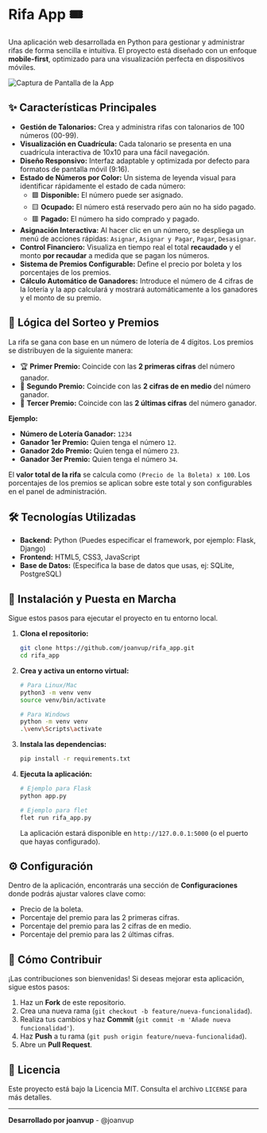 # Rifa App 🎟️

Una aplicación web desarrollada en Python para gestionar y administrar rifas de forma sencilla e intuitiva. El proyecto está diseñado con un enfoque **mobile-first**, optimizado para una visualización perfecta en dispositivos móviles.

![Captura de Pantalla de la App](https-placeholder-for-your-image.png)

## ✨ Características Principales

-   **Gestión de Talonarios:** Crea y administra rifas con talonarios de 100 números (00-99).
-   **Visualización en Cuadrícula:** Cada talonario se presenta en una cuadrícula interactiva de 10x10 para una fácil navegación.
-   **Diseño Responsivo:** Interfaz adaptable y optimizada por defecto para formatos de pantalla móvil (9:16).
-   **Estado de Números por Color:** Un sistema de leyenda visual para identificar rápidamente el estado de cada número:
    -   🟩 **Disponible:** El número puede ser asignado.
    -   🟨 **Ocupado:** El número está reservado pero aún no ha sido pagado.
    -   🟥 **Pagado:** El número ha sido comprado y pagado.
-   **Asignación Interactiva:** Al hacer clic en un número, se despliega un menú de acciones rápidas: `Asignar`, `Asignar y Pagar`, `Pagar`, `Desasignar`.
-   **Control Financiero:** Visualiza en tiempo real el total **recaudado** y el monto **por recaudar** a medida que se pagan los números.
-   **Sistema de Premios Configurable:** Define el precio por boleta y los porcentajes de los premios.
-   **Cálculo Automático de Ganadores:** Introduce el número de 4 cifras de la lotería y la app calculará y mostrará automáticamente a los ganadores y el monto de su premio.

## 🎲 Lógica del Sorteo y Premios

La rifa se gana con base en un número de lotería de 4 dígitos. Los premios se distribuyen de la siguiente manera:

-   🏆 **Primer Premio:** Coincide con las **2 primeras cifras** del número ganador.
-   🥈 **Segundo Premio:** Coincide con las **2 cifras de en medio** del número ganador.
-   🥉 **Tercer Premio:** Coincide con las **2 últimas cifras** del número ganador.

**Ejemplo:**
-   **Número de Lotería Ganador:** `1234`
-   **Ganador 1er Premio:** Quien tenga el número `12`.
-   **Ganador 2do Premio:** Quien tenga el número `23`.
-   **Ganador 3er Premio:** Quien tenga el número `34`.

El **valor total de la rifa** se calcula como `(Precio de la Boleta) x 100`. Los porcentajes de los premios se aplican sobre este total y son configurables en el panel de administración.

## 🛠️ Tecnologías Utilizadas

-   **Backend:** Python (Puedes especificar el framework, por ejemplo: Flask, Django)
-   **Frontend:** HTML5, CSS3, JavaScript
-   **Base de Datos:** (Especifica la base de datos que usas, ej: SQLite, PostgreSQL)

## 🚀 Instalación y Puesta en Marcha

Sigue estos pasos para ejecutar el proyecto en tu entorno local.

1.  **Clona el repositorio:**
    ```bash
    git clone https://github.com/joanvup/rifa_app.git
    cd rifa_app
    ```

2.  **Crea y activa un entorno virtual:**
    ```bash
    # Para Linux/Mac
    python3 -m venv venv
    source venv/bin/activate

    # Para Windows
    python -m venv venv
    .\venv\Scripts\activate
    ```

3.  **Instala las dependencias:**
    ```bash
    pip install -r requirements.txt
    ```

4.  **Ejecuta la aplicación:**
    ```bash
    # Ejemplo para Flask
    python app.py

    # Ejemplo para flet
    flet run rifa_app.py
    ```
    La aplicación estará disponible en `http://127.0.0.1:5000` (o el puerto que hayas configurado).

## ⚙️ Configuración

Dentro de la aplicación, encontrarás una sección de **Configuraciones** donde podrás ajustar valores clave como:
-   Precio de la boleta.
-   Porcentaje del premio para las 2 primeras cifras.
-   Porcentaje del premio para las 2 cifras de en medio.
-   Porcentaje del premio para las 2 últimas cifras.

## 🤝 Cómo Contribuir

¡Las contribuciones son bienvenidas! Si deseas mejorar esta aplicación, sigue estos pasos:

1.  Haz un **Fork** de este repositorio.
2.  Crea una nueva rama (`git checkout -b feature/nueva-funcionalidad`).
3.  Realiza tus cambios y haz **Commit** (`git commit -m 'Añade nueva funcionalidad'`).
4.  Haz **Push** a tu rama (`git push origin feature/nueva-funcionalidad`).
5.  Abre un **Pull Request**.

## 📄 Licencia

Este proyecto está bajo la Licencia MIT. Consulta el archivo `LICENSE` para más detalles.

---
**Desarrollado por joanvup** - @joanvup
